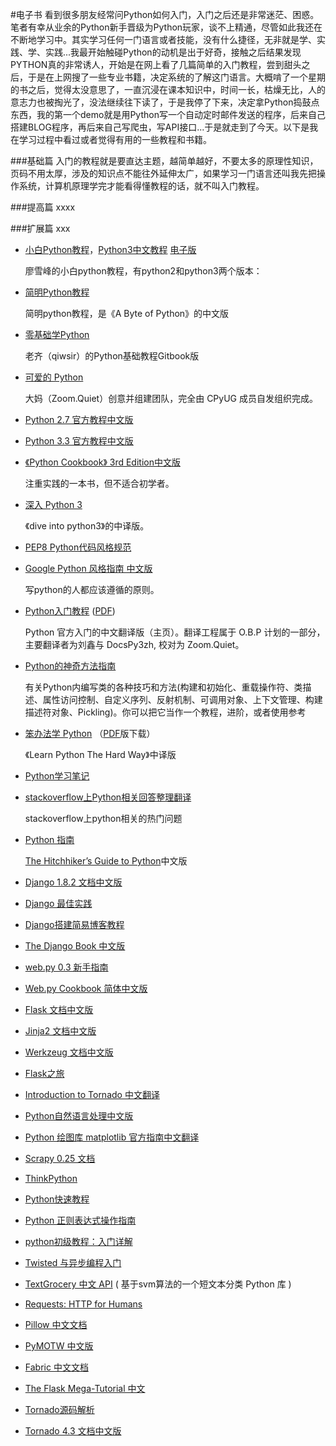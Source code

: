 #电子书
看到很多朋友经常问Python如何入门，入门之后还是非常迷茫、困惑。笔者有幸从业余的Python新手晋级为Python玩家，谈不上精通，尽管如此我还在不断地学习中。其实学习任何一门语言或者技能，没有什么捷径，无非就是学、实践、学、实践...我最开始触碰Python的动机是出于好奇，接触之后结果发现PYTHON真的非常诱人，开始是在网上看了几篇简单的入门教程，尝到甜头之后，于是在上网搜了一些专业书籍，决定系统的了解这门语言。大概啃了一个星期的书之后，觉得太没意思了，一直沉浸在课本知识中，时间一长，枯燥无比，人的意志力也被掏光了，没法继续往下读了，于是我停了下来，决定拿Python捣鼓点东西，我的第一个demo就是用Python写一个自动定时邮件发送的程序，后来自己搭建BLOG程序，再后来自己写爬虫，写API接口...于是就走到了今天。以下是我在学习过程中看过或者觉得有用的一些教程和书籍。

###基础篇
入门的教程就是要直达主题，越简单越好，不要太多的原理性知识，页码不用太厚，涉及的知识点不能往外延伸太广，如果学习一门语言还叫我先把操作系统，计算机原理学完才能看得懂教程的话，就不叫入门教程。

###提高篇
xxxx

###扩展篇
xxx

* [小白Python教程](http://www.liaoxuefeng.com/wiki/001374738125095c955c1e6d8bb493182103fac9270762a000)，[Python3中文教程](http://www.liaoxuefeng.com/wiki/0014316089557264a6b348958f449949df42a6d3a2e542c000) 
[电子版](https://github.com/youfou/liaoxuefeng-tutorials)
	
	廖雪峰的小白python教程，有python2和python3两个版本：
* [简明Python教程](https://github.com/onion7878/A-Byte-of-Python-CN/tree/master/book)
	
	简明python教程，是《A Byte of Python》的中文版
* [零基础学Python](https://www.gitbook.com/book/looly/python-basic/details)
	
	老齐（qiwsir）的Python基础教程Gitbook版
* [可爱的 Python ](http://lovelypython.readthedocs.org/en/latest/)
	
	大妈（Zoom.Quiet）创意并组建团队，完全由 CPyUG 成员自发组织完成。
* [Python 2.7 官方教程中文版](http://www.pythondoc.com/pythontutorial27/index.html)
* [Python 3.3 官方教程中文版](http://www.pythondoc.com/pythontutorial3/index.html)
* [《Python Cookbook》 3rd Edition中文版](https://github.com/yidao620c/python3-cookbook)

	注重实践的一本书，但不适合初学者。
* [深入 Python 3](http://old.sebug.net/paper/books/dive-into-python3/)
	
	《dive into python3》的中译版。
* [PEP8 Python代码风格规范](https://code.google.com/p/zhong-wiki/wiki/PEP8)
* [Google Python 风格指南 中文版](http://zh-google-styleguide.readthedocs.org/en/latest/google-python-styleguide/) 
	
	写python的人都应该遵循的原则。
* [Python入门教程](http://liam0205.me/2013/11/02/Python-tutorial-zh_cn/) ([PDF](http://liam0205.me/attachment/Python/The_Python_Tutorial_zh-cn.pdf)) 
	
	Python 官方入门的中文翻译版（主页）。翻译工程属于 O.B.P 计划的一部分，主要翻译者为刘鑫与 DocsPy3zh, 校对为 Zoom.Quiet。
* [Python的神奇方法指南](http://article.yeeyan.org/view/311527/287706) 
	
	有关Python内编写类的各种技巧和方法(构建和初始化、重载操作符、类描述、属性访问控制、自定义序列、反射机制、可调用对象、上下文管理、构建描述符对象、Pickling)。你可以把它当作一个教程，进阶，或者使用参考
* [笨办法学 Python](http://old.sebug.net/paper/books/LearnPythonTheHardWay/) （[PDF](http://liam0205.me/attachment/Python/PyHardWay/Learn_Python_The_Hard_Way_zh-cn.pdf)版下载）
	
	《Learn Python The Hard Way》中译版
* [Python学习笔记](https://github.com/qyuhen/book/blob/master/Python%20%E5%AD%A6%E4%B9%A0%E7%AC%94%E8%AE%B0%20%E7%AC%AC%E4%BA%8C%E7%89%88.pdf)
* [stackoverflow上Python相关回答整理翻译](https://github.com/wklken/stackoverflow-py-top-qa)
	
	stackoverflow上python相关的热门问题
* [Python 指南](http://pythonguidecn.readthedocs.org/zh/latest/starting/which-python.html#python-2-vs-3)
	
	[The Hitchhiker’s Guide to Python](http://docs.python-guide.org/en/latest/)中文版
* [Django 1.8.2 文档中文版](http://python.usyiyi.cn/django/index.html)
* [Django 最佳实践](https://github.com/yangyubo/zh-django-best-practices/blob/master/readme.rst)
* [Django搭建简易博客教程](https://www.gitbook.com/book/andrew-liu/django-blog/details)
* [The Django Book 中文版](http://djangobook.py3k.cn/2.0/)
* [web.py 0.3 新手指南](http://webpy.org/tutorial3.zh-cn)
* [Web.py Cookbook 简体中文版](http://webpy.org/cookbook/index.zh-cn)
* [Flask 文档中文版](http://docs.jinkan.org/docs/flask/)
* [Jinja2 文档中文版](http://docs.jinkan.org/docs/jinja2/)
* [Werkzeug 文档中文版](http://werkzeug-docs-cn.readthedocs.org/zh_CN/latest/)
* [Flask之旅](http://spacewander.github.io/explore-flask-zh/)
* [Introduction to Tornado 中文翻译](http://demo.pythoner.com/itt2zh/index.html)
* [Python自然语言处理中文版](http://pan.baidu.com/s/1qW4pvnY)
* [Python 绘图库 matplotlib 官方指南中文翻译](http://liam0205.me/2014/09/11/matplotlib-tutorial-zh-cn/)
* [Scrapy 0.25 文档](http://scrapy-chs.readthedocs.org/zh_CN/latest/)
* [ThinkPython](https://github.com/carfly/thinkpython-cn)
* [Python快速教程](http://www.cnblogs.com/vamei/archive/2012/09/13/2682778.html)
* [Python 正则表达式操作指南](http://wiki.ubuntu.org.cn/Python正则表达式操作指南)
* [python初级教程：入门详解](http://www.crifan.com/files/doc/docbook/python_beginner_tutorial/release/html/python_beginner_tutorial.html)
* [Twisted 与异步编程入门](https://www.gitbook.com/book/likebeta/twisted-intro-cn/details)
* [TextGrocery 中文 API](http://textgrocery.readthedocs.org/zh/latest/index.html) ( 基于svm算法的一个短文本分类 Python 库 )
* [Requests: HTTP for Humans](http://requests-docs-cn.readthedocs.org/zh_CN/latest/)
* [Pillow 中文文档](http://pillow-cn.readthedocs.org/en/latest/#)
* [PyMOTW 中文版](http://pymotwcn.readthedocs.org/en/latest/index.html)
* [Fabric 中文文档](http://fabric-chs.readthedocs.org)
* [The Flask Mega-Tutorial 中文](http://www.oschina.net/translate/the-flask-mega-tutorial-part-i-hello-world)
* [Tornado源码解析](http://www.nowamagic.net/academy/detail/13321002)
* [Tornado 4.3 文档中文版](https://tornado-zh.readthedocs.org/zh/latest/)